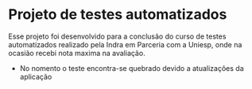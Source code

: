 # Projeto de testes automatizados

Esse projeto foi desenvolvido para a conclusão do curso de testes automatizados realizado pela Indra em Parceria com a Uniesp, onde na ocasião recebi nota maxima na avaliação.


* No nomento o teste encontra-se quebrado devido a atualizações da aplicação